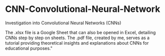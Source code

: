 # CNN-Convolutional-Neural-Network

Investigation into Convolutional Neural Networks (CNNs)

The .xlsx file is a Google Sheet that can also be opened in Excel, detailing CNNs step by step on sheets.
The .pdf file, created by me, serves as a tutorial providing theoretical insights and explanations about CNNs for educational purposes."
